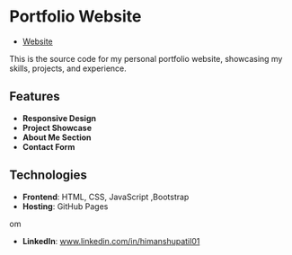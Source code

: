 # Portfolio Website

* [Website](https://metoric-meto.github.io/Portfolio/)

This is the source code for my personal portfolio website, showcasing my skills, projects, and experience.

## Features

- **Responsive Design**
- **Project Showcase**
- **About Me Section**
- **Contact Form**

## Technologies

- **Frontend**: HTML, CSS, JavaScript ,Bootstrap
- **Hosting**: GitHub Pages

om 
- **LinkedIn**: www.linkedin.com/in/himanshupatil01
